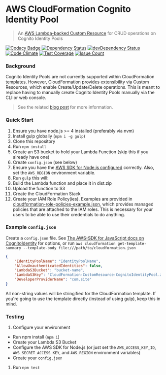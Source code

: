 # AWS CloudFormation Cognito Identity Pool
> An [AWS Lambda-backed Custom Resource](https://docs.aws.amazon.com/AWSCloudFormation/latest/UserGuide/template-custom-resources-lambda.html) for CRUD operations on Cognito Identity Pools

[![Codacy Badge](https://api.codacy.com/project/badge/Grade/5149b6ed184b4775b3d0ef04c6a4e27f)](https://www.codacy.com/app/barrett-harber/aws-cloudformation-cognito-identity-pool?utm_source=github.com&amp;utm_medium=referral&amp;utm_content=binoculars/aws-cloudformation-cognito-identity-pool&amp;utm_campaign=Badge_Grade)
[![Dependency Status](https://david-dm.org/binoculars/aws-cloudformation-cognito-identity-pool.svg)](https://david-dm.org/binoculars/aws-cloudformation-cognito-identity-pool)
[![devDependency Status](https://david-dm.org/binoculars/aws-cloudformation-cognito-identity-pool/dev-status.svg)](https://david-dm.org/binoculars/aws-cloudformation-cognito-identity-pool#info=devDependencies)
[![Code Climate](https://codeclimate.com/github/binoculars/aws-cloudformation-cognito-identity-pool/badges/gpa.svg)](https://codeclimate.com/github/binoculars/aws-cloudformation-cognito-identity-pool)
[![Test Coverage](https://codeclimate.com/github/binoculars/aws-cloudformation-cognito-identity-pool/badges/coverage.svg)](https://codeclimate.com/github/binoculars/aws-cloudformation-cognito-identity-pool/coverage)
[![Issue Count](https://codeclimate.com/github/binoculars/aws-cloudformation-cognito-identity-pool/badges/issue_count.svg)](https://codeclimate.com/github/binoculars/aws-cloudformation-cognito-identity-pool)

### Background
Cognito Identity Pools are not currently supported within CloudFormation templates. However, CloudFormation provides extensibility via Custom Resources, which enable Create/Update/Delete operations. This is meant to replace having to manually create Cognito Identity Pools manually via the CLI or web console.

> See the related [blog post](https://medium.com/@barrettharber/polyfilling-aws-cloudformation-with-a-lambda-backed-custom-resource-a907f65144d5#.fnl9giwg1) for more information.

### Quick Start
1. Ensure you have node.js >= 4 installed (preferably via nvm)
1. Install gulp globally (`npm i -g gulp`)
1. Clone this repository
1. Run `npm install`
1. Create an S3 bucket to hold your Lambda Function (skip this if you already have one)
1. Create `config.json` (see below)
1. Ensure you have the [AWS SDK for Node.js configured](https://docs.aws.amazon.com/AWSJavaScriptSDK/guide/node-configuring.html) correctly. Also, set the `AWS_REGION` environment variable.
1. Run `gulp` this will:
  1. Build the Lambda function and place it in dist.zip
  1. Upload the function to S3
  1. Create the CloudFormation Stack
1. Create your IAM Role Policy(ies). Examples are provided in [cloudformation-role-policies-example.json](cloudformation-role-policies-example.json), which provides managed policies that are attached to the IAM roles. This is necessary for your users to be able to use their credentials to do anything.

### Example `config.json`
Create a `config.json` file. See [The AWS-SDK for JavaScript docs on CognitoIdentity](https://docs.aws.amazon.com/AWSJavaScriptSDK/latest/AWS/CognitoIdentity.html#createIdentityPool-property) for options, or run `aws cloudformation get-template-summary --template-body file:///path/to/cloudformation.json`

```JSON
{
	"IdentityPoolName": "IdentityPoolName",
	"AllowUnauthenticatedIdentities": false,
	"LambdaS3Bucket": "bucket-name",
	"LambdaS3Key": "CloudFormation-CustomResource-CognitoIdentityPool.zip",
	"DeveloperProviderName": "com.site"
}
```

All non-string values will be stringified for the CloudFormation template. If you're going to use the template directly (instead of using gulp), keep this in mind.

### Testing
1. Configure your environment
  - Run npm install (`npm i`)
  - Create your Lambda S3 Bucket
  - Configure the AWS SDK for Node.js (or just set the `AWS_ACCESS_KEY_ID`, `AWS_SECRET_ACCESS_KEY`, and `AWS_REGION` environment variables)
  - Create your `config.json`
1. Run `npm test`
